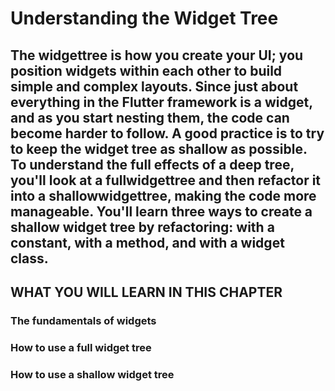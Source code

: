 # Understanding the Widget Tree

## The widgettree is how you create your UI; you position widgets within each other to build simple and complex layouts. Since just about everything in the Flutter framework is a widget, and as you start nesting them, the code can become harder to follow. A good practice is to try to keep the widget tree as shallow as possible. To understand the full effects of a deep tree, you'll look at a fullwidgettree and then refactor it into a shallowwidgettree, making the code more manageable. You'll learn three ways to create a shallow widget tree by refactoring: with a constant, with a method, and with a widget class.

## WHAT YOU WILL LEARN IN THIS CHAPTER

### The fundamentals of widgets
### How to use a full widget tree
### How to use a shallow widget tree